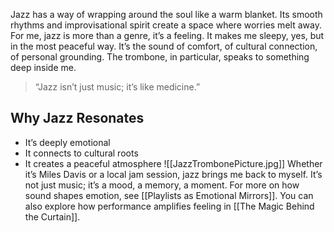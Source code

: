 
Jazz has a way of wrapping around the soul like a warm blanket. Its smooth rhythms and improvisational spirit create a space where worries melt away. For me, jazz is more than a genre, it’s a feeling. It makes me sleepy, yes, but in the most peaceful way. It’s the sound of comfort, of cultural connection, of personal grounding. The trombone, in particular, speaks to something deep inside me.

> “Jazz isn’t just music; it’s like medicine.”

## Why Jazz Resonates
- It’s deeply emotional
- It connects to cultural roots
- It creates a peaceful atmosphere
![[JazzTrombonePicture.jpg]]
Whether it’s Miles Davis or a local jam session, jazz brings me back to myself. It’s not just music; it’s a mood, a memory, a moment. For more on how sound shapes emotion, see [[Playlists as Emotional Mirrors]]. You can also explore how performance amplifies feeling in [[The Magic Behind the Curtain]].